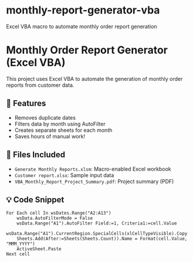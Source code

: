# monthly-report-generator-vba
Excel VBA macro to automate monthly order report generation
# Monthly Order Report Generator (Excel VBA)

This project uses Excel VBA to automate the generation of monthly order reports from customer data.

## 🧩 Features
- Removes duplicate dates
- Filters data by month using AutoFilter
- Creates separate sheets for each month
- Saves hours of manual work!

## 📂 Files Included
- `Generate Monthly Reports.xlsm`: Macro-enabled Excel workbook
- `Customer report.xlsx`: Sample input data
- `VBA_Monthly_Report_Project_Summary.pdf`: Project summary (PDF)

## 💡 Code Snippet
```vba
For Each cell In wsDates.Range("A2:A13")
    wsData.AutoFilterMode = False
    wsData.Range("A1").AutoFilter Field:=1, Criteria1:=cell.Value
    wsData.Range("A1").CurrentRegion.SpecialCells(xlCellTypeVisible).Copy
    Sheets.Add(After:=Sheets(Sheets.Count)).Name = Format(cell.Value, "MMM_YYYY")
    ActiveSheet.Paste
Next cell

